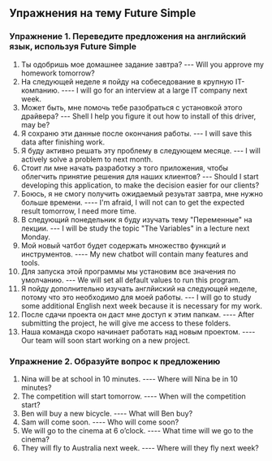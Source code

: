 ## Упражнения на тему Future Simple

### Упражнение 1. Переведите предложения на английский язык, используя Future Simple

1. Ты одобришь мое домашнее задание завтра? --- Will you approve my homework tomorrow?
2. На следующей неделе я пойду на собеседование в крупную IT-компанию. ---- I will go for an interview at a large IT company next week.
3. Может быть, мне помочь тебе разобраться с установкой этого драйвера? --- Shell I help you figure it out how to install of this driver, may be?
4. Я сохраню эти данные после окончания работы. --- I will save this data after finishing work.
5. Я буду активно решать эту проблему в следующем месяце. --- I will actively solve a problem to next month.
6. Стоит ли мне начать разработку э того приложения, чтобы облегчить принятие решения для наших клиентов? --- Should I start developing this application, to make the decision easier for our clients?
7. Боюсь, я не смогу получить ожидаемый резуьтат завтра, мне нужно больше времени. ---- I'm afraid, I will not can to get the expected result tomorrow, I need more time.
8. В следующий понедельник я буду изучать тему "Переменные" на лекции. --- I will be study the topic "The Variables" in a lecture next Monday.
9. Мой новый чатбот будет содержать множество функций и инструментов. ---- My new chatbot will contain many features and tools.
10. Для запуска этой программы мы установим все значения по умолчанию. --- We will set all default values to run this program.
11. Я пойду дополнительно изучать англйиский на следующей неделе, потому что это необходимо для моей работы. --- I will go to study some additional English next week because it is necessary for my work.
12. После сдачи проекта он даст мне доступ к этим папкам. ---- After submitting the project, he will give me access to these folders.
13. Наша команда скоро начинает работать над новым проектом. ---- Our team will soon start working on a new project.

### Упражнение 2. Образуйте вопрос к предложению

1. Nina will be at school in 10 minutes. ---- Where will Nina be in 10 minutes?
2. The competition will start tomorrow. ---- When will the competition start?
3. Ben will buy a new bicycle. ---- What will Ben buy?
4. Sam will come soon. ---- Who will come soon?
5. We will go to the cinema at 6 o’clock. ---- What time will we go to the cinema?
6. They will fly to Australia next week. ---- Where will they fly next week?
